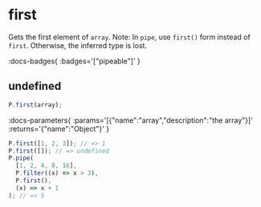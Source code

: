 # first

Gets the first element of `array`.
Note: In `pipe`, use `first()` form instead of `first`. Otherwise, the inferred type is lost.

:docs-badges{ :badges='["pipeable"]' }


## undefined

```js [light]
P.first(array);
```

:docs-parameters{ :params='[{"name":"array","description":"the array"}]' :returns='{"name":"Object"}' }

```js
P.first([1, 2, 3]); // => 1
P.first([]); // => undefined
P.pipe(
  [1, 2, 4, 8, 16],
  P.filter((x) => x > 3),
  P.first(),
  (x) => x + 1
); // => 5
```